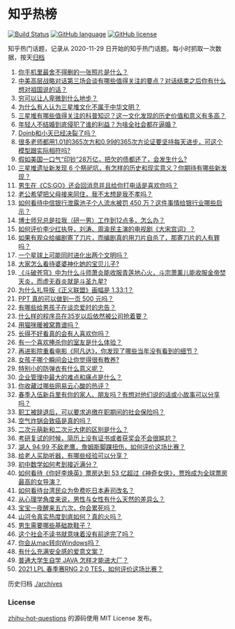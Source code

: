 # 知乎热榜
[![Build Status](https://github.com/ToWeLong/zhihu-hot-questions/workflows/CI/badge.svg)](https://github.com/ToWeLong/zhihu-hot-questions/actions)
[![GitHub language](https://img.shields.io/badge/language-golang-orange.svg)](https://golang.org/)
[![GitHub license](https://img.shields.io/github/license/ToWeLong/zhihu-hot-questions)](https://github.com/ToWeLong/zhihu-hot-questions/blob/main/LICENSE)

知乎热门话题，记录从 2020-11-29 日开始的知乎热门话题。每小时抓取一次数据，按天[归档](./archives)

<!-- BEGIN -->

1. [你手机里最舍不得删的一张照片是什么？](https://www.zhihu.com/question/60334228)
1. [中美高层战略对话第三场会谈有哪些值得关注的要点？对话结束之后你有什么想对祖国说的话？](https://www.zhihu.com/question/450288982)
1. [穷可以让人卑微到什么地步？](https://www.zhihu.com/question/316979063)
1. [为什么有人认为三星堆文化不属于中华文明？](https://www.zhihu.com/question/427577911)
1. [三星堆有哪些值得关注的科普知识？这一文化发现的历史价值和意义有多高？](https://www.zhihu.com/question/448306562)
1. [年轻人不结婚到底侵犯了谁的利益？为啥全社会都在逼婚？](https://www.zhihu.com/question/444675805)
1. [Doinb和小天已经决裂了吗？](https://www.zhihu.com/question/450368597)
1. [很多老师都用1.01的365次方和0.99的365次方论证要坚持每天进步，可这个模型跟实际相符吗?](https://www.zhihu.com/question/389057139)
1. [假如美国一口气“印钞”28万亿，把欠的债都还了，会发生什么?](https://www.zhihu.com/question/449822455)
1. [三星堆遗址新发现 6 个祭祀坑，有怎样的历史和现实意义？你期待有哪些新发现？](https://www.zhihu.com/question/450138202)
1. [男生在《CS:GO》还会回消息并且给你打电话是喜欢你吗？](https://www.zhihu.com/question/387853161)
1. [老公希望把父母接来同住，我不太想是我不孝吗？](https://www.zhihu.com/question/450268432)
1. [如何看待中信银行泄露池子个人流水被罚 450 万？这件事情给银行业哪些启示？](https://www.zhihu.com/question/450220227)
1. [博士师兄总是拉我（研一男）工作到12点多，怎么办？](https://www.zhihu.com/question/449560211)
1. [如何评价李少红执导，刘涛、周渝民主演的电视剧《大宋宫词》？](https://www.zhihu.com/question/269988403)
1. [如果有观众给编剧寄了刀片，而编剧真的用刀片自杀了，那寄刀片的人有罪吗？](https://www.zhihu.com/question/449423501)
1. [一个星球上可能同时进化出两个文明吗？](https://www.zhihu.com/question/429559006)
1. [大家怎么看待婆婆神化她的宝贝儿子?](https://www.zhihu.com/question/420471144)
1. [《斗破苍穹》中为什么斗师萧炎能收服青莲地心火，斗宗萧薰儿能收服金帝焚天炎，而虚无吞炎就是斗圣九星?](https://www.zhihu.com/question/381287440)
1. [为什么扎导版《正义联盟》画幅是 1.33:1？](https://www.zhihu.com/question/449745654)
1. [PPT 真的可以做到一页 500 元吗？](https://www.zhihu.com/question/309726916)
1. [有哪些给男孩子在谈恋爱时的忠告？](https://www.zhihu.com/question/277221676)
1. [什么样的程序员在35岁以后依然被公司抢着要？](https://www.zhihu.com/question/437925439)
1. [用猫咪暖被窝靠谱吗？](https://www.zhihu.com/question/449660110)
1. [长得不好看真的会有人喜欢你吗？](https://www.zhihu.com/question/449098700)
1. [有一个喜欢捧杀你的室友是什么体验？](https://www.zhihu.com/question/449591338)
1. [再进影院重看电影《阿凡达》，你发现了哪些当年没有看到的细节？](https://www.zhihu.com/question/448750242)
1. [女孩子哪个瞬间会让你觉得很有教养?](https://www.zhihu.com/question/364828906)
1. [特别小的防弹衣有什么意义呢？](https://www.zhihu.com/question/446158103)
1. [企业管理中最大的难点和痛点是什么？](https://www.zhihu.com/question/22787988)
1. [你收藏过哪些网易云心酸的热评？](https://www.zhihu.com/question/352814280)
1. [春季入伍新兵里有你的家人、朋友吗？有想对他们说的话或小故事可以分享吗？](https://www.zhihu.com/question/449781013)
1. [职工被辞退后，可以要求追缴在职期间的社会保险吗？](https://www.zhihu.com/question/444420244)
1. [空气炸锅会致癌是真的吗？](https://www.zhihu.com/question/363200198)
1. [二次元萌新和二次元大佬的区别是什么？](https://www.zhihu.com/question/445208265)
1. [考研复试的时候，简历上没有证书或者获奖会不会很尴尬？](https://www.zhihu.com/question/322602767)
1. [湖人 94:99 不敌老鹰，詹姆斯脚踝扭伤，如何评价这场比赛？](https://www.zhihu.com/question/450437377)
1. [给老人买助听器，有哪些经验可以分享？](https://www.zhihu.com/question/19586917)
1. [初中数学如何考到接近满分？](https://www.zhihu.com/question/268169984)
1. [如何看待《你好李焕英》票房达到 53 亿超过《神奇女侠》，贾玲成为全球票房最高的女导演？](https://www.zhihu.com/question/450310955)
1. [如何看待台湾民众为免费吃日本寿司改名？](https://www.zhihu.com/question/450021345)
1. [从心理学角度来说，男性与女性有什么天然的差异么？](https://www.zhihu.com/question/446106847)
1. [宝宝一夜醒来五六次，你会累死吗？](https://www.zhihu.com/question/354870139)
1. [山河令真实热度到底如何？真的火吗？](https://www.zhihu.com/question/448052896)
1. [男生需要哪些基础款鞋子？](https://www.zhihu.com/question/26820612)
1. [这个社会不读书就意味着没有前途完了吗？](https://www.zhihu.com/question/448616375)
1. [你会从mac转向Windows吗？](https://www.zhihu.com/question/395451767)
1. [有什么充满安全感的爱意文案？](https://www.zhihu.com/question/449168406)
1. [普通大学生自学 JAVA 怎样才能进大厂？](https://www.zhihu.com/question/387717615)
1. [2021 LPL 春季赛RNG 2:0 TES，如何评价这场比赛？](https://www.zhihu.com/question/450362290)

<!-- END -->

历史归档 [./archives](./archives)


### License
[zhihu-hot-questions](https://github.com/towelong/zhihu-hot-questions) 的源码使用 MIT License 发布。